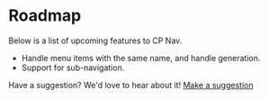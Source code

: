 # Roadmap

Below is a list of upcoming features to CP Nav.

- Handle menu items with the same name, and handle generation.
- Support for sub-navigation.

Have a suggestion? We'd love to hear about it! [Make a suggestion](/craft-plugins/cp-nav/support)